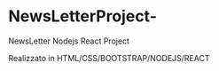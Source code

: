 # NewsLetterProject-
NewsLetter Nodejs React Project

Realizzato in HTML/CSS/BOOTSTRAP/NODEJS/REACT
